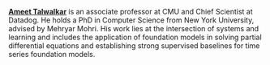 [**Ameet Talwalkar**](https://www.cs.cmu.edu/~atalwalk/) is an associate professor at CMU and Chief Scientist at Datadog. He holds a PhD in Computer Science from New York University, advised by Mehryar Mohri. His work lies at the intersection of systems and learning and includes the application of foundation models in solving partial differential equations and establishing strong supervised baselines for time series foundation models. 
